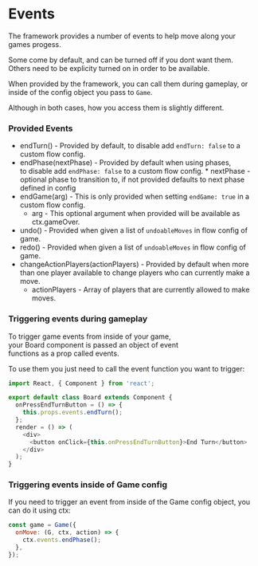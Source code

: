 # Events

The framework provides a number of events to help move along your games progess.

Some come by default, and can be turned off if you dont want them.  
Others need to be explicity turned on in order to be available.

When provided by the framework, you can call them during gameplay,
or inside of the config object you pass to `Game`.

Although in both cases, how you access them is slightly different.

### Provided Events

* endTurn() - Provided by default, to disable add `endTurn: false` to a custom flow config.
* endPhase(nextPhase) - Provided by default when using phases,  
  to disable add `endPhase: false` to a custom flow config. \* nextPhase - optional phase to transition to, if not provided defaults to next phase defined in config
* endGame(arg) - This is only provided when setting `endGame: true` in a custom flow config.
  * arg - This optional argument when provided will be available as ctx.gameOver.
* undo() - Provided when given a list of `undoableMoves` in flow config of game.
* redo() - Provided when given a list of `undoableMoves` in flow config of game.
* changeActionPlayers(actionPlayers) - Provided by default when more than one player available to change players who can currently make a move.
  * actionPlayers - Array of players that are currently allowed to make moves.

### Triggering events during gameplay

To trigger game events from inside of your game,  
your Board component is passed an object of event  
functions as a prop called events.

To use them you just need to call the event function you want to trigger:

```js
import React, { Component } from 'react';

export default class Board extends Component {
  onPressEndTurnButton = () => {
    this.props.events.endTurn();
  };
  render = () => (
    <div>
      <button onClick={this.onPressEndTurnButton}>End Turn</button>
    </div>
  );
}
```

### Triggering events inside of Game config

If you need to trigger an event from inside of the Game config object, you can do it using ctx:

```js
const game = Game({
  onMove: (G, ctx, action) => {
    ctx.events.endPhase();
  },
});
```
